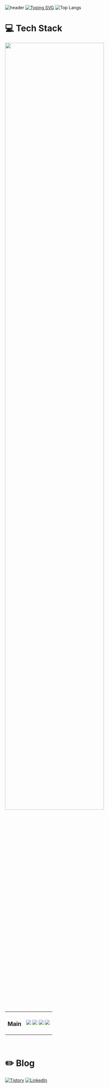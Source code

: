 ![header](https://capsule-render.vercel.app/api?text=Welcome%20To%20My%20Github!&animation=fadeIn&type=Waving&height=180&color=gradient)
[![Typing SVG](https://readme-typing-svg.demolab.com?font=Fira+Code&pause=1&multiline=true&repeat=false&width=750&height=70&lines=👋Hello!+Welcome!;I'm+Enjoying+Developer%2C+Sunggyu+Lee!+%F0%9F%99%82)](https://www.linkedin.com/in/learner-sung/)
![Top Langs](https://github-readme-stats.vercel.app/api/top-langs/?username=PocachipMind&layout=compact)

<h1>💻 Tech Stack</h1>
<img src="https://github.com/user-attachments/assets/b39c2270-c794-4f5f-b845-dcef33447b59" style="width:80%;">
<br>
<br>
 <table>
          <td align="center">
            <h3>  Main  </h3>
          </td>
          <td>
            <img src="https://img.shields.io/badge/python-3670A0?style=for-the-badge&logo=python&logoColor=ffdd54">
            <img src="https://img.shields.io/badge/PyTorch-%23EE4C2C.svg?style=for-the-badge&logo=PyTorch&logoColor=white">
            <img src="https://img.shields.io/badge/c++-%2300599C.svg?style=for-the-badge&logo=c%2B%2B&logoColor=white">
            <img src="https://img.shields.io/badge/c-%2300599C.svg?style=for-the-badge&logo=c&logoColor=white">
          </td>   
  </table>
<br>
<h1> ✏️ Blog </h1>

[![Tistory](https://img.shields.io/badge/Tistory-000000.svg?&style=for-the-badge&logo=tistory&logoColor=white)](https://poca.tistory.com/)
[![LinkedIn](https://img.shields.io/badge/linkedin-%230077B5.svg?style=for-the-badge&logo=linkedin&logoColor=white)](https://www.linkedin.com/in/learner-sung/)







<!--
**PocachipMind/PocachipMind** is a ✨ _special_ ✨ repository because its `README.md` (this file) appears on your GitHub profile.

Here are some ideas to get you started:

- 🔭 I’m currently working on ...
- 🌱 I’m currently learning ...
- 👯 I’m looking to collaborate on ...
- 🤔 I’m looking for help with ...
- 💬 Ask me about ...
- 📫 How to reach me: ...
- 😄 Pronouns: ...
- ⚡ Fun fact: ...
-->
